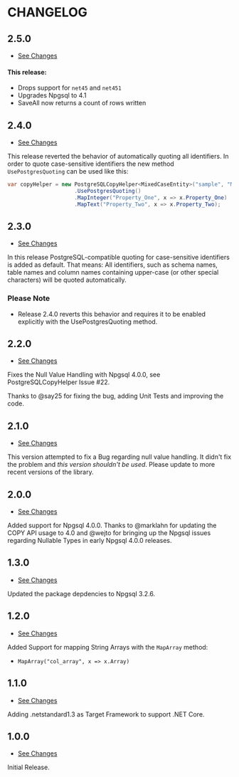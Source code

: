 # CHANGELOG #

## 2.5.0 ##

* [See Changes](https://github.com/bytefish/PostgreSQLCopyHelper/compare/2.4.0...2.5.0)

#### This release: 
- Drops support for `net45` and `net451`
- Upgrades Npgsql to 4.1
- SaveAll now returns a count of rows written

## 2.4.0 ##

* [See Changes](https://github.com/bytefish/PostgreSQLCopyHelper/compare/2.3.0...2.4.0)

This release reverted the behavior of automatically quoting all identifiers. In order to quote case-sensitive identifiers the new method ``UsePostgresQuoting`` can be used like this:

```csharp
var copyHelper = new PostgreSQLCopyHelper<MixedCaseEntity>("sample", "MixedCaseEntity")
                     .UsePostgresQuoting()
                     .MapInteger("Property_One", x => x.Property_One)
                     .MapText("Property_Two", x => x.Property_Two);
```

## 2.3.0 ##

* [See Changes](https://github.com/bytefish/PostgreSQLCopyHelper/compare/2.2.0...2.3.0)

In this release PostgreSQL-compatible quoting for case-sensitive identifiers is added as default. That means: All identifiers, such as schema names, table names and column names containing upper-case (or other special characters) will be quoted automatically.

### Please Note ###

* Release 2.4.0 reverts this behavior and requires it to be enabled explicitly with the UsePostgresQuoting method.

## 2.2.0 ##

* [See Changes](https://github.com/bytefish/PostgreSQLCopyHelper/compare/2.1.0...2.2.0)

Fixes the Null Value Handling with Npgsql 4.0.0, see PostgreSQLCopyHelper Issue #22.

Thanks to @say25 for fixing the bug, adding Unit Tests and improving the code.

## 2.1.0 ##

* [See Changes](https://github.com/bytefish/PostgreSQLCopyHelper/compare/2.0.0...2.1.0)

This version attempted to fix a Bug regarding null value handling. It didn't fix the problem and *this version shouldn't be used*. Please update to more recent versions of the library.

## 2.0.0 ##

* [See Changes](https://github.com/bytefish/PostgreSQLCopyHelper/compare/1.3.0...2.0.0)

Added support for Npgsql 4.0.0. Thanks to @marklahn for updating the COPY API usage to 4.0 and @wejto for bringing up the Npgsql issues regarding Nullable Types in early Npgsql 4.0.0 releases.

## 1.3.0 ##

* [See Changes](https://github.com/bytefish/PostgreSQLCopyHelper/compare/1.2.0...1.3.0)

Updated the package depdencies to Npgsql 3.2.6.

## 1.2.0 ##

* [See Changes](https://github.com/bytefish/PostgreSQLCopyHelper/compare/1.1.0...1.2.0)

Added Support for mapping String Arrays with the ``MapArray`` method:

* ``MapArray("col_array", x => x.Array)``

## 1.1.0 ##

* [See Changes](https://github.com/bytefish/PostgreSQLCopyHelper/compare/1.0.0...1.1.0)

Adding .netstandard1.3 as Target Framework to support .NET Core.

## 1.0.0 ##

* [See Changes](https://github.com/bytefish/PostgreSQLCopyHelper/compare/0.2...1.0.0)

Initial Release.
